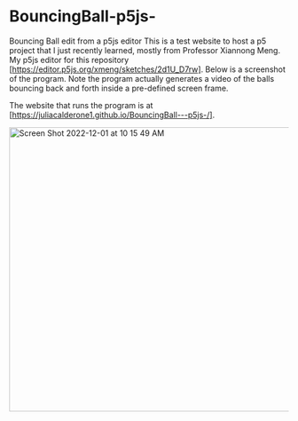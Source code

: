 # BouncingBall-p5js-
Bouncing Ball edit from a p5js editor 
This is a test website to host a p5 project that I just recently learned, mostly from Professor Xiannong Meng. My p5js editor for this repository [https://editor.p5js.org/xmeng/sketches/2d1U_D7rw]. Below is a screenshot of the program. Note the program actually generates a video of the balls bouncing back and forth inside a pre-defined screen frame. 

The website that runs the program is at [https://juliacalderone1.github.io/BouncingBall---p5js-/]. 


<img width="512" alt="Screen Shot 2022-12-01 at 10 15 49 AM" src="https://user-images.githubusercontent.com/119433603/205091372-5a9a23e1-a4ac-4492-bce3-2b7b1a8706b2.png">
